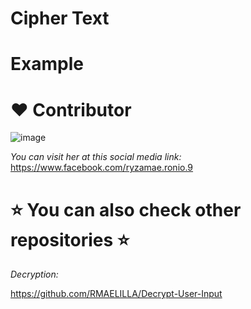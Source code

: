 # Cipher Text

# Example

# :heart: Contributor
![image](https://user-images.githubusercontent.com/129654335/233658722-49c0bb7d-ffe6-4935-af56-f87287a163c2.png)

_You can visit her at this social media link:_
https://www.facebook.com/ryzamae.ronio.9

# ⭐ You can also check other repositories ⭐

_Decryption:_

https://github.com/RMAELILLA/Decrypt-User-Input
